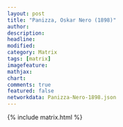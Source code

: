 ```yaml
---
layout: post
title: "Panizza, Oskar Nero (1898)"
author:
description:
headline:
modified:
category: Matrix
tags: [matrix]
imagefeature: 
mathjax: 
chart: 
comments: true
featured: false
networkdata: Panizza-Nero-1898.json
---
```

{% include matrix.html %}
